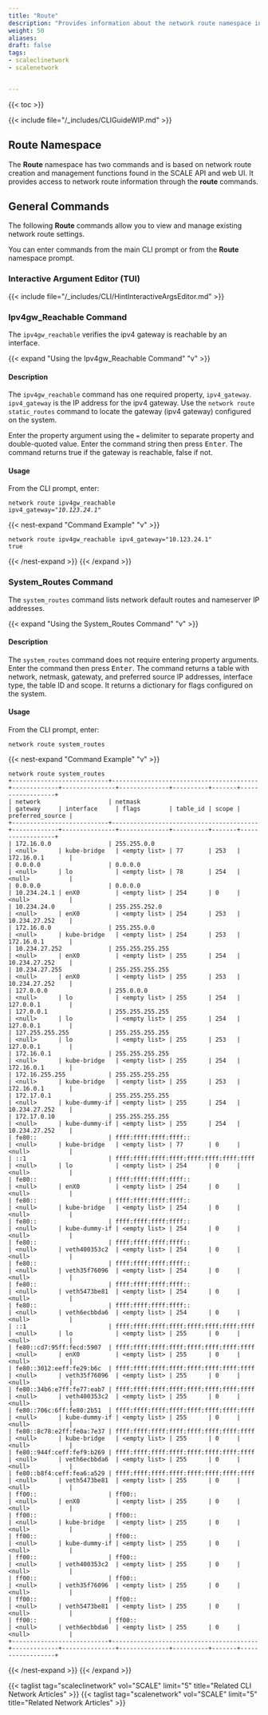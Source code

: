 ```yaml
---
title: "Route"
description: "Provides information about the network route namespace in the TrueNAS CLI. Includes command syntax and common commands."
weight: 50
aliases:
draft: false
tags:
- scaleclinetwork
- scalenetwork


---
```


{{< toc >}}

{{< include file="/_includes/CLIGuideWIP.md" >}}

## Route Namespace
The **Route** namespace has two commands and is based on network route creation and management functions found in the SCALE API and web UI.
It provides access to network route information through the **route** commands.

## General Commands 
The following **Route** commands allow you to view and manage existing network route settings.

You can enter commands from the main CLI prompt or from the **Route** namespace prompt.

### Interactive Argument Editor (TUI)

{{< include file="/_includes/CLI/HintInteractiveArgsEditor.md" >}}

### Ipv4gw_Reachable  Command
The `ipv4gw_reachable` verifies the ipv4 gateway is reachable by an interface.

{{< expand "Using the Ipv4gw_Reachable Command" "v" >}}
#### Description
The `ipv4gw_reachable` command has one required property, `ipv4_gateway`.
`ipv4_gateway` is the IP address for the ipv4 gateway.
Use the `network route static_routes` command to locate the gateway (ipv4 gateway) configured on the system.

Enter the property argument using the `=` delimiter to separate property and double-quoted value.
Enter the command string then press <kbd>Enter</kbd>.
The command returns true if the gateway is reachable, false if not.

#### Usage
From the CLI prompt, enter:

<code>network route ipv4gw_reachable ipv4_gateway="<i>10.123.24.1</i>"</code>

{{< nest-expand "Command Example" "v" >}}
```
network route ipv4gw_reachable ipv4_gateway="10.123.24.1"
true
```
{{< /nest-expand >}}
{{< /expand >}}

###  System_Routes Command 
The `system_routes` command lists network default routes and nameserver IP addresses.

{{< expand "Using the System_Routes Command" "v" >}}
#### Description
The `system_routes` command does not require entering property arguments.
Enter the command then press <kbd>Enter</kbd>.
The command returns a table with network, netmask, gatewaty, and preferred source IP addresses, interface type, the table ID and scope. It returns a dictionary for flags configured on the system.

#### Usage
From the CLI prompt, enter:

`network route system_routes`

{{< nest-expand "Command Example" "v" >}}
```
network route system_routes
+---------------------------+-----------------------------------------+-------------+---------------+--------------+----------+-------+------------------+
| network                   | netmask                                 | gateway     | interface     | flags        | table_id | scope | preferred_source |
+---------------------------+-----------------------------------------+-------------+---------------+--------------+----------+-------+------------------+
| 172.16.0.0                | 255.255.0.0                             | <null>      | kube-bridge   | <empty list> | 77       | 253   | 172.16.0.1       |
| 0.0.0.0                   | 0.0.0.0                                 | <null>      | lo            | <empty list> | 78       | 254   | <null>           |
| 0.0.0.0                   | 0.0.0.0                                 | 10.234.24.1 | enX0          | <empty list> | 254      | 0     | <null>           |
| 10.234.24.0               | 255.255.252.0                           | <null>      | enX0          | <empty list> | 254      | 253   | 10.234.27.252    |
| 172.16.0.0                | 255.255.0.0                             | <null>      | kube-bridge   | <empty list> | 254      | 253   | 172.16.0.1       |
| 10.234.27.252             | 255.255.255.255                         | <null>      | enX0          | <empty list> | 255      | 254   | 10.234.27.252    |
| 10.234.27.255             | 255.255.255.255                         | <null>      | enX0          | <empty list> | 255      | 253   | 10.234.27.252    |
| 127.0.0.0                 | 255.0.0.0                               | <null>      | lo            | <empty list> | 255      | 254   | 127.0.0.1        |
| 127.0.0.1                 | 255.255.255.255                         | <null>      | lo            | <empty list> | 255      | 254   | 127.0.0.1        |
| 127.255.255.255           | 255.255.255.255                         | <null>      | lo            | <empty list> | 255      | 253   | 127.0.0.1        |
| 172.16.0.1                | 255.255.255.255                         | <null>      | kube-bridge   | <empty list> | 255      | 254   | 172.16.0.1       |
| 172.16.255.255            | 255.255.255.255                         | <null>      | kube-bridge   | <empty list> | 255      | 253   | 172.16.0.1       |
| 172.17.0.1                | 255.255.255.255                         | <null>      | kube-dummy-if | <empty list> | 255      | 254   | 10.234.27.252    |
| 172.17.0.10               | 255.255.255.255                         | <null>      | kube-dummy-if | <empty list> | 255      | 254   | 10.234.27.252    |
| fe80::                    | ffff:ffff:ffff:ffff::                   | <null>      | kube-bridge   | <empty list> | 77       | 0     | <null>           |
| ::1                       | ffff:ffff:ffff:ffff:ffff:ffff:ffff:ffff | <null>      | lo            | <empty list> | 254      | 0     | <null>           |
| fe80::                    | ffff:ffff:ffff:ffff::                   | <null>      | enX0          | <empty list> | 254      | 0     | <null>           |
| fe80::                    | ffff:ffff:ffff:ffff::                   | <null>      | kube-bridge   | <empty list> | 254      | 0     | <null>           |
| fe80::                    | ffff:ffff:ffff:ffff::                   | <null>      | kube-dummy-if | <empty list> | 254      | 0     | <null>           |
| fe80::                    | ffff:ffff:ffff:ffff::                   | <null>      | veth400353c2  | <empty list> | 254      | 0     | <null>           |
| fe80::                    | ffff:ffff:ffff:ffff::                   | <null>      | veth35f76096  | <empty list> | 254      | 0     | <null>           |
| fe80::                    | ffff:ffff:ffff:ffff::                   | <null>      | veth5473be81  | <empty list> | 254      | 0     | <null>           |
| fe80::                    | ffff:ffff:ffff:ffff::                   | <null>      | veth6ecbbda6  | <empty list> | 254      | 0     | <null>           |
| ::1                       | ffff:ffff:ffff:ffff:ffff:ffff:ffff:ffff | <null>      | lo            | <empty list> | 255      | 0     | <null>           |
| fe80::cd7:95ff:fecd:5907  | ffff:ffff:ffff:ffff:ffff:ffff:ffff:ffff | <null>      | enX0          | <empty list> | 255      | 0     | <null>           |
| fe80::3012:eeff:fe29:b6c  | ffff:ffff:ffff:ffff:ffff:ffff:ffff:ffff | <null>      | veth35f76096  | <empty list> | 255      | 0     | <null>           |
| fe80::34b6:e7ff:fe77:eab7 | ffff:ffff:ffff:ffff:ffff:ffff:ffff:ffff | <null>      | veth400353c2  | <empty list> | 255      | 0     | <null>           |
| fe80::706c:6ff:fe80:2b51  | ffff:ffff:ffff:ffff:ffff:ffff:ffff:ffff | <null>      | kube-dummy-if | <empty list> | 255      | 0     | <null>           |
| fe80::8c78:e2ff:fe0a:7e37 | ffff:ffff:ffff:ffff:ffff:ffff:ffff:ffff | <null>      | kube-bridge   | <empty list> | 255      | 0     | <null>           |
| fe80::944f:ceff:fef9:b269 | ffff:ffff:ffff:ffff:ffff:ffff:ffff:ffff | <null>      | veth6ecbbda6  | <empty list> | 255      | 0     | <null>           |
| fe80::b8f4:ceff:fea6:a529 | ffff:ffff:ffff:ffff:ffff:ffff:ffff:ffff | <null>      | veth5473be81  | <empty list> | 255      | 0     | <null>           |
| ff00::                    | ff00::                                  | <null>      | enX0          | <empty list> | 255      | 0     | <null>           |
| ff00::                    | ff00::                                  | <null>      | kube-bridge   | <empty list> | 255      | 0     | <null>           |
| ff00::                    | ff00::                                  | <null>      | kube-dummy-if | <empty list> | 255      | 0     | <null>           |
| ff00::                    | ff00::                                  | <null>      | veth400353c2  | <empty list> | 255      | 0     | <null>           |
| ff00::                    | ff00::                                  | <null>      | veth35f76096  | <empty list> | 255      | 0     | <null>           |
| ff00::                    | ff00::                                  | <null>      | veth5473be81  | <empty list> | 255      | 0     | <null>           |
| ff00::                    | ff00::                                  | <null>      | veth6ecbbda6  | <empty list> | 255      | 0     | <null>           |
+---------------------------+-----------------------------------------+-------------+---------------+--------------+----------+-------+------------------+
```
{{< /nest-expand >}}
{{< /expand >}}

{{< taglist tag="scaleclinetwork" vol="SCALE" limit="5" title="Related CLI Network Articles" >}}
{{< taglist tag="scalenetwork" vol="SCALE" limit="5" title="Related Network Articles" >}}
